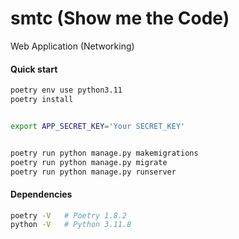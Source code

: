 # smtc (Show me the Code)

Web Application (Networking)


#### Quick start
```bash
poetry env use python3.11
poetry install


export APP_SECRET_KEY='Your SECRET_KEY'


poetry run python manage.py makemigrations
poetry run python manage.py migrate
poetry run python manage.py runserver
```


#### Dependencies
```bash
poetry -V   # Poetry 1.8.2
python -V	# Python 3.11.8
```
